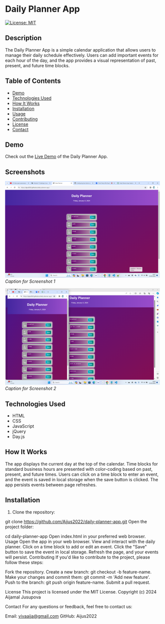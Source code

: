 # Daily Planner App

[![License: MIT](https://img.shields.io/badge/License-MIT-yellow.svg)](https://github.com/Aijus2022/daily-planner-app/blob/main/LICENSE)


## Description

The Daily Planner App is a simple calendar application that allows users to manage their daily schedule effectively. Users can add important events for each hour of the day, and the app provides a visual representation of past, present, and future time blocks.

## Table of Contents

- [Demo](#demo)
- [Technologies Used](#technologies-used)
- [How It Works](#how-it-works)
- [Installation](#installation)
- [Usage](#usage)
- [Contributing](#contributing)
- [License](#license)
- [Contact](#contact)

## Demo

Check out the [Live Demo](https://aijus2022.github.io/daily-planner-app/) of the Daily Planner App.

## Screenshots

![Screenshot 1](images/Screenshot%202024-01-05%20194738.png)
*Caption for Screenshot 1*

![Screenshot 2](images/Screenshot%202024-01-05%20194919.png)
*Caption for Screenshot 2*

## Technologies Used

- HTML
- CSS
- JavaScript
- jQuery
- Day.js

## How It Works

The app displays the current day at the top of the calendar. Time blocks for standard business hours are presented with color-coding based on past, present, and future times. Users can click on a time block to enter an event, and the event is saved in local storage when the save button is clicked. The app persists events between page refreshes.

## Installation

1. Clone the repository:

git clone https://github.com/Aijus2022/daily-planner-app.git
Open the project folder:

cd daily-planner-app
Open index.html in your preferred web browser.
Usage
Open the app in your web browser.
View and interact with the daily planner.
Click on a time block to add or edit an event.
Click the "Save" button to save the event in local storage.
Refresh the page, and your events will persist.
Contributing
If you'd like to contribute to the project, please follow these steps:

Fork the repository.
Create a new branch: git checkout -b feature-name.
Make your changes and commit them: git commit -m 'Add new feature'.
Push to the branch: git push origin feature-name.
Submit a pull request.

License
This project is licensed under the MIT License.
Copyright (c) 2024 Aijamal Jusupova

Contact
For any questions or feedback, feel free to contact us:

Email: vivaaija@gmail.com
GitHub:  Aijus2022
